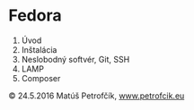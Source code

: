 # Fedora

1. Úvod
2. Inštalácia
3. Neslobodný softvér, Git, SSH
4. LAMP
5. Composer

&copy; 24.5.2016 Matúš Petrofčík, www.petrofcik.eu